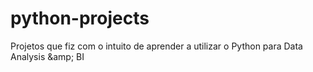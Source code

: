# python-projects
Projetos que fiz com o intuito de aprender a utilizar o Python para Data Analysis &amp;amp; BI
